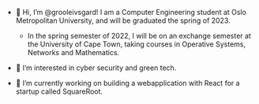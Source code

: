 - 👋 Hi, I’m @grooleivsgard! I am a Computer Engineering student at Oslo Metropolitan University, and will be graduated the spring of 2023. 

    - In the spring semester of 2022, I will be on an exchange semester at the University of Cape Town, taking courses in Operative Systems, Networks and Mathematics. 
   
- 👀 I’m interested in cyber security and green tech. 
- 🌱 I’m currently working on building a webapplication with React for a startup called SquareRoot. 


<!---
grooleivsgard/grooleivsgard is a ✨ special ✨ repository because its `README.md` (this file) appears on your GitHub profile.
You can click the Preview link to take a look at your changes.
--->

